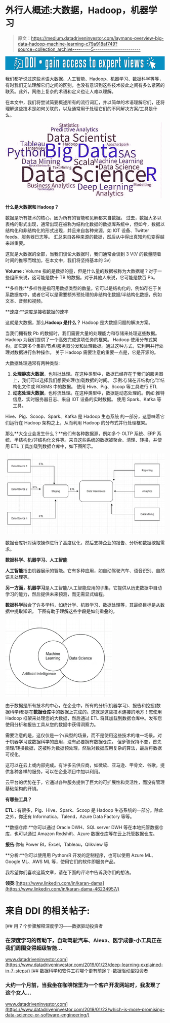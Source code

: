 # 外行人概述:大数据，Hadoop，机器学习

> 原文：<https://medium.datadriveninvestor.com/laymans-overview-big-data-hadoop-machine-learning-c79a918af749?source=collection_archive---------5----------------------->

[![](img/084c894d3e6240efd3bfb81f8eb8376d.png)](http://www.track.datadriveninvestor.com/1B9E)

我们都听说过这些术语大数据、人工智能、Hadoop、机器学习、数据科学等等，有时我们无法理解它们之间的区别，也没有意识到这些技术彼此之间有多么紧密的联系。此外，网络上复杂的术语和定义也让人难以理解。

在本文中，我们将尝试简要概述所有的流行词汇，并以简单的术语理解它们，还将理解这些技术是如何关联的，以及通常用于处理它们的不同解决方案/工具是什么。

![](img/a49a0737ddb172af3fdddb6dc3c6b371.png)

**什么是大数据和 Hadoop？**

数据是所有技术的核心，因为所有的智能和见解都来自数据。
过去，数据大多以表格的形式出现，通常出现在被称为结构化数据的数据库系统中，但如今，数据以结构化和非结构化的形式出现，并且来自各种来源，如 IOT 设备、Twitter feeds、服务器日志等。
汇总来自各种来源的数据，然后从中得出真知灼见变得越来越重要。

这就是大数据的全部，当我们谈论大数据时，我们通常会谈到 3 V(V 的数量随着时间的推移而增加，在本文中，我们将坚持基本的 3v)

**Volume :** Volume 指的是数据的量，但是什么量的数据被称为大数据呢？对于一些组织来说，这可能是数十 TB 的数据。对于其他人来说，它可能是数百 Pb。

**多样性:**多样性是指可用数据类型的数量。它可以是结构化的，例如存在于关系数据库中，或者它可以是需要额外预处理的非结构化数据/半结构化数据，例如文本、音频和视频。

**速度:**速度是接收数据的速率

这就是大数据，那么**Hadoop 是什么？** Hadoop 是大数据问题的解决方案。

当我们拥有数 Pb 的数据时，我们需要大量的处理能力和存储来处理这些数据。Hadoop 为我们提供了一个高效完成这项任务的框架。
Hadoop 使用分布式架构，即它跨多个集群/节点/服务器分发和处理数据。通过这种方式，它利用并行处理对数据进行各种操作。
关于 Hadoop 需要注意的重要一点是，它是开源的。

大数据处理通常有两种类型:

1.  **处理静态大数据**，也叫批处理。在这种类型中，数据已经存在于我们的服务器上，我们可以选择我们想要处理/加载数据的时间。
    示例:存储在非结构化/半结构化文件或 RDBMS 中的数据。
    使用 Hive、Pig、Scoop 等工具进行 ETL
2.  **动态处理大数据**，也称流处理。在这种类型中，数据是动态处理的。例如:推特信息、实时服务器日志、来自 IOT 设备的实时数据。
    使用 Spark、Kafka 等工具。

Hive、Pig、Scoop、Spark、Kafka 是 Hadoop 生态系统
的一部分，这意味着它们运行在 Hadoop 架构之上，从而利用 Hadoop 的分布式并行处理框架。

那么**大企业会发生什么？**他们有各种数据源，例如多个 OLTP 系统、ERP 系统、半结构化/非结构化文件等。来自这些系统的数据被聚合、清理、转换，并使用 ETL 工具加载到数据仓库中，如下图所示。

![](img/7f213a362dfe29f7363a7832477934b5.png)

数据仓库针对读取操作进行了高度优化，然后支持企业的报告、分析和数据挖掘需求。

**数据科学、机器学习、人工智能**

**人工智能**指由机器展示的智能。它有多种应用，如自动驾驶汽车、语音识别、自然语言处理等。

**另一方面，机器学习**是人工智能/人工智能应用的子集，它提供从历史数据中自动学习的能力，然后提供未来预测，而无需显式编程。

**数据科学**融合了许多学科，如统计学、机器学习、数据处理等，其最终目标是从数据中提取知识。
下图有助于理解这些字段是如何重叠的。

![](img/9a9bf028aa7605462fa53aee74b42a97.png)

由于数据是所有技术的中心，在企业中，所有的分析(机器学习)、报告和挖掘(数据科学)都是在**数据仓库**中的数据上完成的。这就是这些技术连接的地方！您使用 Hadoop 框架来处理您的大数据，然后通过 ETL 将其加载到数据仓库中。发布您使用分析和报告工具从您的数据中获得洞察力。

需要注意的是，这仅仅是一个/典型的场景，而不是使用这些技术的唯一场景。对于机器学习或数据科学的应用，没有必要拥有数据仓库。
但步骤保持不变，首先清理/转换数据，这被称为数据预处理，然后对数据应用复杂的算法，最后将数据可视化。

这可以在云上或内部完成。有许多云供应商，如微软、亚马逊、甲骨文、谷歌，提供各种各样的服务，可以在企业项目中加以利用。

云平台的优势在于，它通过各种服务提供了巨大的可扩展性和灵活性，而没有管理基础架构的开销。

**有哪些工具？**

**ETL :** 有很多，Pig、Hive、Spark、Scoop 是 Hadoop 生态系统的一部分。除此之外，你还有 Informatica，Talend，Azure Data Factory 等等。

**数据仓库:**你可以通过 Oracle DWH、SQL server DWH 等在本地托管数据仓库，也可以通过 Amazon Redshift、Azure 数据仓库等在云上托管数据仓库。

**报告**:你有 Power BI，Excel，Tableau，Qlikview 等

**分析:**你可以使用用 Python/R 开发的定制程序，也可以使用 Azure ML、Google ML、AWS ML 等，使用它们的软件即服务产品。

我希望你们喜欢这篇文章，请在下面的评论中告诉我你们的想法。

**领英**:[https://www.linkedin.com/in/karan-dama](https://www.linkedin.com/in/karan-dama-46234957/)

# 来自 DDI 的相关帖子:

[](https://www.datadriveninvestor.com/2019/01/23/deep-learning-explained-in-7-steps/) [## 用 7 个步骤解释深度学习——数据驱动投资者

### 在深度学习的帮助下，自动驾驶汽车、Alexa、医学成像-小工具正在我们周围变得超级智能…

www.datadriveninvestor.com](https://www.datadriveninvestor.com/2019/01/23/deep-learning-explained-in-7-steps/) [](https://www.datadriveninvestor.com/2019/01/23/which-is-more-promising-data-science-or-software-engineering/) [## 数据科学和软件工程哪个更有前途？-数据驱动型投资者

### 大约一个月前，当我坐在咖啡馆里为一个客户开发网站时，我发现了这个女人…

www.datadriveninvestor.com](https://www.datadriveninvestor.com/2019/01/23/which-is-more-promising-data-science-or-software-engineering/)